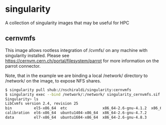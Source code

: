 # singularity

A collection of singularity images that may be useful for HPC

## cernvmfs
This image allows rootless integration of /cvmfs/ on any machine with singularity installed. Please see https://cernvm.cern.ch/portal/filesystem/parrot for more information on the parrot connector.

Note, that in the example we are binding a local /network/ directory to /network/ on the image, to expose NFS shares. 
```bash
$ singularity pull shub://nschiraldi/singularity:cernvmfs
$ singularity exec --bind /network/:/network/ singularity_cernvmfs.sif parrot_run bash --noprofile --norc Singularity> cd /cvmfs/alice.cern.ch
Singularity> ls
LibCvmfs version 2.4, revision 25
bin          el5-x86_64  etc                x86_64-2.6-gnu-4.1.2  x86_64-2.6-gnu-4.8.4
calibration  el6-x86_64  ubuntu1404-x86_64  x86_64-2.6-gnu-4.7.2
data         el7-x86_64  ubuntu1604-x86_64  x86_64-2.6-gnu-4.8.3
```
